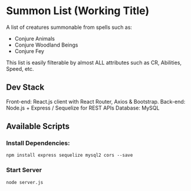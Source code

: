 # Summon List (Working Title)

A list of creatures summonable from spells such as:

- Conjure Animals
- Conjure Woodland Beings
- Conjure Fey

This list is easily filterable by almost ALL attributes such as CR, Abilities, Speed, etc.

## Dev Stack

Front-end: React.js client with React Router, Axios & Bootstrap.
Back-end: Node.js + Express / Sequelize for REST APIs
Database: MySQL

## Available Scripts

### Install Dependencies:

`npm install express sequelize mysql2 cors --save`

### Start Server

`node server.js`
